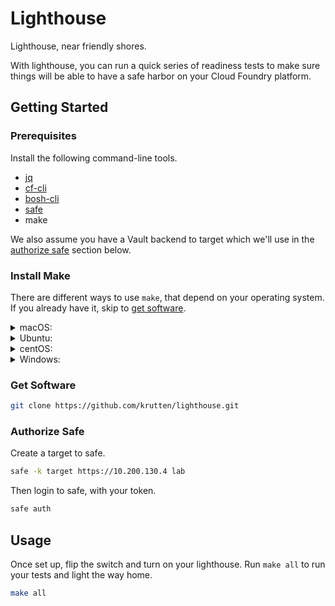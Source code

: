 # Lighthouse

Lighthouse, near friendly shores.

With lighthouse, you can run a quick series of readiness tests to make sure things will be able to have a safe harbor on your Cloud Foundry platform.

## Getting Started

### Prerequisites

Install the following command-line tools.

* [jq](https://stedolan.github.io/jq/download/)
* [cf-cli](https://docs.cloudfoundry.org/cf-cli/install-go-cli.html)
* [bosh-cli](https://bosh.io/docs/cli-v2-install/)
* [safe](https://github.com/starkandwayne/safe#attention-homebrew-users)
* make

We also assume you have a Vault backend to target which we'll use in the [authorize safe](#authorize-safe) section below.

### Install Make

There are different ways to use `make`, that depend on your operating system.  If you already have it, skip to [get software](#get-software).

<details><summary>macOS:</summary>

```bash
xcode-select --install
```

</details>

<details><summary>Ubuntu:</summary>

```bash
sudo apt-get install build-essential
```

</details>

<details><summary>centOS:</summary>

```bash
yum groupinstall "Development Tools"
```

</details>

<details><summary>Windows:</summary>

Go here: [http://gnuwin32.sourceforge.net/packages/make.htm](http://gnuwin32.sourceforge.net/packages/make.htm)

</details>

### Get Software

```bash
git clone https://github.com/krutten/lighthouse.git
```

### Authorize Safe

Create a target to safe.

```bash
safe -k target https://10.200.130.4 lab
```

Then login to safe, with your token.

```bash
safe auth
```

## Usage

Once set up, flip the switch and turn on your lighthouse.  Run `make all` to run your tests and light the way home.

```bash
make all
```